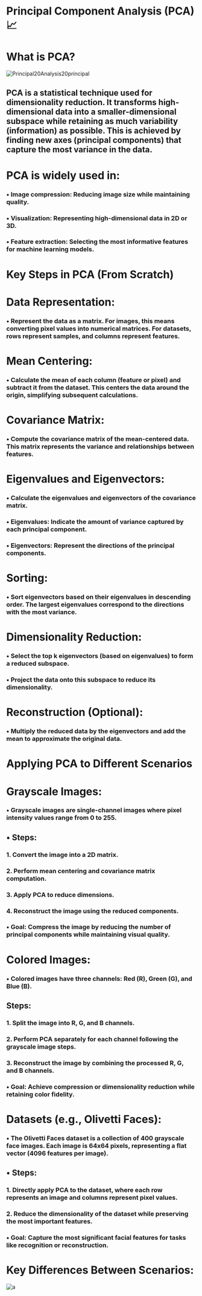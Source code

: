 # Principal Component Analysis (PCA) 📈
# What is PCA?

![Principal20Analysis20principal](https://github.com/user-attachments/assets/60129bea-86ed-4086-a5d9-e85e434ca411)


## PCA is a statistical technique used for dimensionality reduction. It transforms high-dimensional data into a smaller-dimensional subspace while retaining as much variability (information) as possible. This is achieved by finding new axes (principal components) that capture the most variance in the data.

# PCA is widely used in:

### • Image compression: Reducing image size while maintaining quality.

### • Visualization: Representing high-dimensional data in 2D or 3D.

### • Feature extraction: Selecting the most informative features for machine learning models.


# Key Steps in PCA (From Scratch)


# Data Representation:

### • Represent the data as a matrix. For images, this means converting pixel values into numerical matrices. For datasets, rows represent samples, and columns represent features.

# Mean Centering:

### • Calculate the mean of each column (feature or pixel) and subtract it from the dataset. This centers the data around the origin, simplifying subsequent calculations.

# Covariance Matrix:

### • Compute the covariance matrix of the mean-centered data. This matrix represents the variance and relationships between features.

# Eigenvalues and Eigenvectors:

### • Calculate the eigenvalues and eigenvectors of the covariance matrix.

### • Eigenvalues: Indicate the amount of variance captured by each principal component.

### • Eigenvectors: Represent the directions of the principal components.

# Sorting:

### • Sort eigenvectors based on their eigenvalues in descending order. The largest eigenvalues correspond to the directions with the most variance.

# Dimensionality Reduction:


### • Select the top k eigenvectors (based on eigenvalues) to form a reduced subspace.

### • Project the data onto this subspace to reduce its dimensionality.

# Reconstruction (Optional):


### • Multiply the reduced data by the eigenvectors and add the mean to approximate the original data.



# Applying PCA to Different Scenarios

# Grayscale Images:
### • Grayscale images are single-channel images where pixel intensity values range from 0 to 255.

## • Steps:

### 1. Convert the image into a 2D matrix.

### 2. Perform mean centering and covariance matrix computation.

### 3. Apply PCA to reduce dimensions. 

### 4. Reconstruct the image using the reduced components.

### •  Goal: Compress the image by reducing the number of principal components while maintaining visual quality.


# Colored Images:
### • Colored images have three channels: Red (R), Green (G), and Blue (B).
## Steps:

### 1. Split the image into R, G, and B channels.

### 2. Perform PCA separately for each channel following the grayscale image steps.

### 3. Reconstruct the image by combining the processed R, G, and B channels.

### • Goal: Achieve compression or dimensionality reduction while retaining color fidelity.


# Datasets (e.g., Olivetti Faces):
### • The Olivetti Faces dataset is a collection of 400 grayscale face images. Each image is 64x64 pixels, representing a flat vector (4096 features per image).

## • Steps:

### 1. Directly apply PCA to the dataset, where each row represents an image and columns represent pixel values.
 
### 2. Reduce the dimensionality of the dataset while preserving the most important features.
### • Goal: Capture the most significant facial features for tasks like recognition or reconstruction.



# Key Differences Between Scenarios:
![a](https://github.com/user-attachments/assets/af70f20f-bd45-46bb-99ea-be3ad1fc3448)


